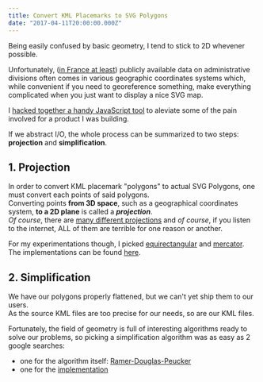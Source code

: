 ```yaml
---
title: Convert KML Placemarks to SVG Polygons
date: "2017-04-11T20:00:00.000Z"
---
```


Being easily confused by basic geometry, I tend to stick to 2D whevener possible.  

Unfortunately, ([in France at least](https://www.data.gouv.fr/en/datasets/geofla-r/)) publicly available data on administrative divisions often comes in various geographic coordinates systems which,
while convenient if you need to georeference something, make everything complicated when you just want to display
a nice SVG map.

I [hacked together a handy JavaScript tool](https://github.com/camille-hdl/kml-polygon-to-svg) to aleviate some of the pain involved for a product I was building.  

If we abstract I/O, the whole process can be summarized to two steps: __projection__ and __simplification__.

## 1. Projection

In order to convert KML placemark "polygons" to actual SVG Polygons, one must convert each points of said polygons.  
Converting points __from 3D space__, such as a geographical coordinates system, __to a 2D plane__ is called a __*projection*__.  
*Of course*, there are [many different projections](https://en.wikipedia.org/wiki/Map_projection) and *of course*, if you listen to the internet, ALL of them are terrible for one reason or another.  

For my experimentations though, I picked [equirectangular](https://en.wikipedia.org/wiki/Equirectangular_projection) and [mercator](https://en.wikipedia.org/wiki/Web_Mercator_projection).  
The implementations can be found [here](https://github.com/camille-hdl/kml-polygon-to-svg/blob/master/src/projections.js).


## 2. Simplification

We have our polygons properly flattened, but we can't yet ship them to our users.  
As the source KML files are too precise for our needs, so are our KML files.  

Fortunately, the field of geometry is full of interesting algorithms ready to solve our problems, so picking a simplification algorithm
was as easy as 2 google searches:  

* one for the algorithm itself: [Ramer-Douglas-Peucker](https://www.wikiwand.com/en/Ramer%E2%80%93Douglas%E2%80%93Peucker_algorithm)
* one for the [implementation](https://gist.github.com/adammiller/826148)

